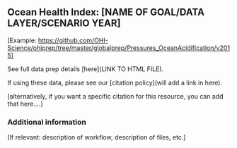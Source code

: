 ## Ocean Health Index: [NAME OF GOAL/DATA LAYER/SCENARIO YEAR]

[Example: https://github.com/OHI-Science/ohiprep/tree/master/globalprep/Pressures_OceanAcidification/v2015]

See full data prep details [here](LINK TO HTML FILE).

If using these data, please see our [citation policy](will add a link in here).

[alternatively, if you want a specific citation for this resource, you can add that here....]


### Additional information

[If relevant: description of workflow, description of files, etc.]


  
